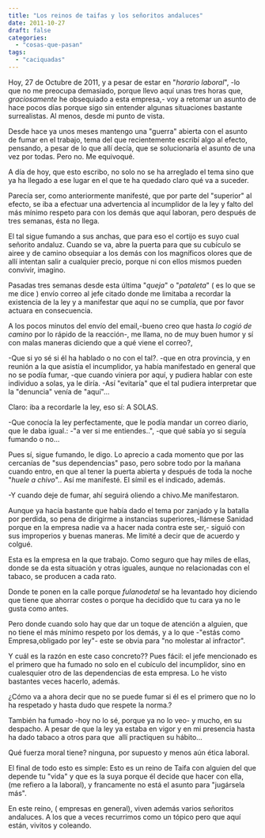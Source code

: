 ```yaml
---
title: "Los reinos de taifas y los señoritos andaluces"
date: 2011-10-27
draft: false
categories: 
  - "cosas-que-pasan"
tags: 
  - "caciquadas"
---
```


Hoy, 27 de Octubre de 2011, y a pesar de estar en "*horario laboral*", -lo que no me preocupa demasiado, porque llevo aquí unas tres horas que, *graciosamente* he obsequiado a esta empresa,- voy a retomar un asunto de hace pocos días porque sigo sin entender algunas situaciones bastante surrealistas. Al menos, desde mi punto de vista.

Desde hace ya unos meses mantengo una "guerra" abierta con el asunto de fumar en el trabajo, tema del que recientemente escribí algo al efecto, pensando, a pesar de lo que allí decía, que se solucionaría el asunto de una vez por todas. Pero no. Me equivoqué. 

A día de hoy, que esto escribo, no solo no se ha arreglado el tema sino que ya ha llegado a ese lugar en el que te ha quedado claro qué va a suceder.

Parecía ser, como anteriormente manifesté, que por parte del "superior" al efecto, se iba a efectuar una advertencia al incumplidor de la ley y falto del más mínimo respeto para con los demás que aquí laboran, pero después de tres semanas, ésta no llega. 

El tal sigue fumando a sus anchas, que para eso el cortijo es suyo cual señorito andaluz. 
Cuando se va, abre la puerta para que su cubículo se airee y de camino obsequiar a los demás con los magníficos olores que de allí intentan salir a cualquier precio, porque ni con ellos mismos pueden convivir, imagino.

Pasadas tres semanas desde esta última "*queja*" o "*pataleta*" ( es lo que se me dice ) envío correo al jefe citado donde me limitaba a recordar la existencia de la ley y a manifestar que aquí no se cumplía, que por favor actuara en consecuencia.

A los pocos minutos del envío del email,-bueno creo que hasta *lo cogió de camino* por lo rápido de la reacción-, me llama, no de muy buen humor y sí con malas maneras diciendo que a qué viene el correo?, 

-Que si yo sé si él ha hablado o no con el tal?.
-que en otra provincia, y en reunión a la que asistía el incumplidor, ya había manifestado en general que no se podía fumar,
-que cuando viniera por aquí, y pudiera hablar con este individuo a solas, ya le diría. 
-Así "evitaría" que el tal pudiera interpretar que la "denuncia" venía de "aquí"...

Claro: iba a recordarle la ley, eso sí: A SOLAS.

-Que conocía la ley perfectamente, que le podía mandar un correo diario, que le daba igual.: 
-"a ver si me entiendes..", 
-que qué sabía yo si seguía fumando o no...

Pues sí, sigue fumando, le digo. Lo aprecio a cada momento que por las cercanías de "sus dependencias" paso, pero sobre todo por la mañana cuando entro, en que al tener la puerta abierta y después de toda la noche "*huele a chivo*"..
Así me manifesté. El símil es el indicado, además.

-Y cuando deje de fumar, ahí seguirá oliendo a chivo.Me manifestaron.

Aunque ya hacía bastante que había dado el tema por zanjado y la batalla por perdida, so pena de dirigirme a instancias superiores,-llámese Sanidad porque en la empresa nadie va a hacer nada contra este ser,- siguió con sus improperios y buenas maneras.
Me limité a decir que de acuerdo y colgué.

Esta es la empresa en la que trabajo. Como seguro que hay miles de ellas, donde se da esta situación y otras iguales, aunque no relacionadas con el tabaco, se producen a cada rato. 

Donde te ponen en la calle porque *fulanodetal* se ha levantado hoy diciendo que tiene que ahorrar costes o porque ha decidido que tu cara ya no le gusta como antes. 

Pero donde cuando solo hay que dar un toque de atención a alguien, que no tiene el más mínimo respeto por los demás, y a lo que -"estás como Empresa,obligado por ley"- este se obvia para "no molestar al infractor".

Y cuál es la razón en este caso concreto?? Pues fácil: el jefe mencionado es el primero que ha fumado no solo en el cubículo del incumplidor, sino en cualesquier otro de las dependencias de esta empresa. Lo he visto bastantes veces hacerlo, además.

¿Cómo va a ahora decir que no se puede fumar si él es el primero que no lo ha respetado y hasta dudo que respete la norma.?

También ha fumado -hoy no lo sé, porque ya no lo veo- y mucho, en su despacho. A pesar de que la ley ya estaba en vigor y en mi presencia hasta ha dado tabaco a otros para que  allí practiquen su hábito...

Qué fuerza moral tiene? ninguna, por supuesto y menos aún ética laboral. 

El final de todo esto es simple: 
Esto es un reino de Taifa con alguien del que depende tu "vida" y que es la suya porque él decide que hacer con ella, (me refiero a la laboral), y francamente no está el asunto para "jugársela más". 

En este reino, ( empresas en general), viven además varios señoritos andaluces. A los que a veces recurrimos como un tópico pero que aquí están, vivitos y coleando.
